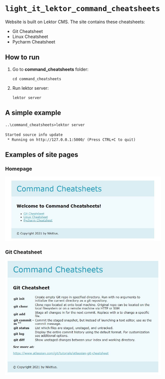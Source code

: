 # `light_it_lektor_command_cheatsheets`

Website is built on Lektor CMS. The site contains these cheatsheets:
- Git Cheatsheet
- Linux Cheatsheet
- Pycharm Cheatsheet

## How to run

1. Go to **command_cheatsheets** folder:
    ```
    cd command_cheatsheets
    ```
2. Run lektor server:
    ```
    lektor server
    ```

## A simple example
```
..\command_cheatsheets>lektor server

Started source info update
 * Running on http://127.0.0.1:5000/ (Press CTRL+C to quit)
```

## Examples of site pages

### Homepage
![Homepage](./docs/Homepage.JPG)

### Git Cheatsheet
![Git Cheatsheet](./docs/Git_Cheatsheet.JPG)


